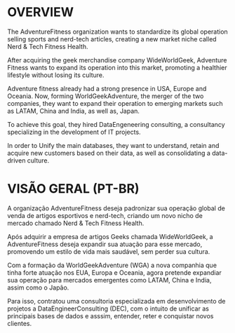 
# OVERVIEW

The AdventureFitness organization wants to standardize its global operation selling sports and nerd-tech articles, creating a new market niche called Nerd & Tech Fitness Health.

After acquiring the geek merchandise company WideWorldGeek, Adventure Fitness wants to expand its operation into this market, promoting a healthier lifestyle without losing its culture.

Adventure fitness already had a strong presence in USA, Europe and Oceania. Now, forming WorldGeekAdventure, the merger of the two companies, they want to expand their operation to emerging markets such as LATAM, China and India, as well as, Japan.

To achieve this goal, they hired DataEngeneering consulting, a consultancy specializing in the development of IT projects.

In order to Unify the main databases, they want to understand, retain and acquire new customers based on their data, as well as consolidating a data-driven culture.



# VISÃO GERAL (PT-BR)

A organização AdventureFitness deseja padronizar sua operação global de venda de artigos esportivos e nerd-tech, criando um novo nicho de mercado chamado Nerd & Tech Fitness Health.

Após adquirir a empresa de artigos Geeks chamada WideWorldGeek, a AdventureFitness deseja expandir sua atuação para esse mercado, promovendo um estilo de vida mais saudável, sem perder sua cultura.

Com a formação da WorldGeekAdventure (WGA) a nova companhia que tinha forte atuação nos EUA, Europa e Oceania, agora pretende expandiar sua operação para mercados emergentes como LATAM, China e India,  assim como o Japão.

Para isso, contratou uma consultoria especializada em desenvolvimento de projetos a DataEngineerConsulting (DEC), com o intuito de unificar as principais bases de dados e asssim, entender, reter e conquistar novos clientes.
